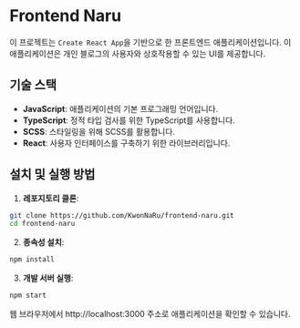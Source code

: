 # Frontend Naru

이 프로젝트는 `Create React App`을 기반으로 한 프론트엔드 애플리케이션입니다.
이 애플리케이션은 개인 블로그의 사용자와 상호작용할 수 있는 UI를 제공합니다.

## 기술 스택

-   **JavaScript**: 애플리케이션의 기본 프로그래밍 언어입니다.
-   **TypeScript**: 정적 타입 검사를 위한 TypeScript를 사용합니다.
-   **SCSS**: 스타일링을 위해 SCSS를 활용합니다.
-   **React**: 사용자 인터페이스를 구축하기 위한 라이브러리입니다.

## 설치 및 실행 방법

1. **레포지토리 클론**:

```bash
git clone https://github.com/KwonNaRu/frontend-naru.git
cd frontend-naru
```

2. **종속성 설치**:

```bash
npm install
```

3. **개발 서버 실행**:

```bash
npm start
```

웹 브라우저에서 http://localhost:3000 주소로 애플리케이션을 확인할 수 있습니다.
